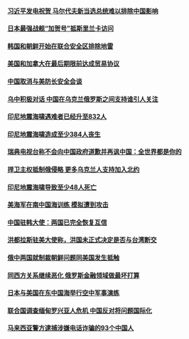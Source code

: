#### [习近平发电祝贺 马尔代夫新当选总统难以排除中国影响](../pages/z__yoerrvp/4594316.md) 

#### [日本最强战舰“加贺号”抵斯里兰卡访问](../pages/z__yoerrvp/4594297.md) 

#### [韩国和朝鲜开始在联合安全区排除地雷](../pages/z__yoerrvp/4594186.md) 

#### [美国和加拿大在最后期限前达成贸易协议](../pages/z__yoerrvp/4594146.md) 

#### [中国取消与美防长安全会谈](../pages/z__yoerrvp/4594134.md) 

#### [乌中积极对话 中国在乌克兰俄罗斯之间支持谁引人关注](../pages/z__yoerrvp/4593448.md) 

#### [印尼地震海啸遇难者已经升至832人](../pages/z__yoerrvp/4593235.md) 

#### [印尼地震海啸造成至少384人丧生 ](../pages/z__yoerrvp/4592706.md) 

#### [瑞典电视台称不会向中国政府道歉并再讽中国：全世界都是你的](../pages/z__yoerrvp/4592701.md) 

#### [捍卫主权抵制俄侵略 更多乌克兰人支持加入北约](../pages/z__yoerrvp/4592651.md) 

#### [印尼地震海啸导致至少48人死亡](../pages/z__yoerrvp/4592474.md) 

#### [美海军在南中国海训练 模拟遭到攻击](../pages/z__yoerrvp/4592471.md) 

#### [中国驻韩大使：两国已完全恢复互信](../pages/z__yoerrvp/4592465.md) 

#### [洪都拉斯驻美大使称，洪国未正式决定是否与台湾断交](../pages/z__yoerrvp/4592394.md) 

#### [俄中两国就制裁朝鲜问题同美国发生抵触](../pages/z__yoerrvp/4591879.md) 

#### [同西方关系继续恶化 俄罗斯金融领域做最坏打算](../pages/z__yoerrvp/4591403.md) 

#### [日本与美国在东中国海举行空中军事演练](../pages/z__yoerrvp/4591297.md) 

#### [联合国调查缅甸罗兴亚人危机 中国反对将问题国际化](../pages/z__yoerrvp/4591174.md) 

#### [马来西亚警方逮捕涉嫌电话诈骗的93个中国人](../pages/z__yoerrvp/4591104.md) 

